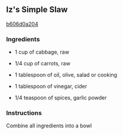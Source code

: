 ## Iz's Simple Slaw

[b606d0a204](https://cookpad.com/us/recipes/340929-izs-simple-slaw)

### Ingredients

 - 1 cup of cabbage, raw

 - 1/4 cup of carrots, raw

 - 1 tablespoon of oil, olive, salad or cooking

 - 1 tablespoon of vinegar, cider

 - 1/4 teaspoon of spices, garlic powder

### Instructions

Combine all ingredients into a bowl